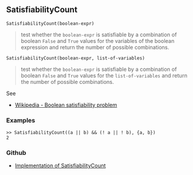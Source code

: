## SatisfiabilityCount

```
SatisfiabilityCount(boolean-expr)
```

> test whether the `boolean-expr` is satisfiable by a combination of boolean `False` and `True` values for the  variables of the boolean expression and return the number of possible combinations.

```
SatisfiabilityCount(boolean-expr, list-of-variables)
```

> test whether the `boolean-expr` is satisfiable by a combination of boolean `False` and `True` values for the `list-of-variables` and return the number of possible combinations.


See
* [Wikipedia - Boolean satisfiability problem](https://en.wikipedia.org/wiki/Boolean_satisfiability_problem)

### Examples

```
>> SatisfiabilityCount((a || b) && (! a || ! b), {a, b})
2
```

### Github

* [Implementation of SatisfiabilityCount](https://github.com/axkr/symja_android_library/blob/master/symja_android_library/matheclipse-core/src/main/java/org/matheclipse/core/builtin/BooleanFunctions.java#L3717) 
